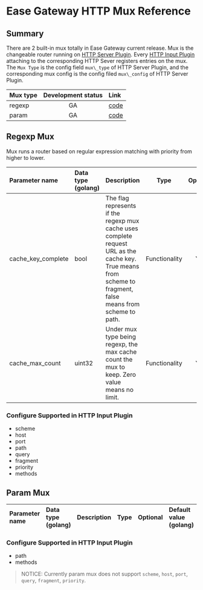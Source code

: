 Ease Gateway HTTP Mux Reference
===============================

## Summary

There are 2 built-in mux totally in Ease Gateway current release. Mux is the changeable router running on [HTTP Server Plugin](./plugin_ref.md#http-server-plugin). Every [HTTP Input Plugin](./plugin_ref.md#http-input-plugin) attaching to the corresponding HTTP Sever registers entries on the mux.
The `Mux Type` is the config field `mux\_type` of HTTP Server Plugin, and the corresponding mux config is the config filed `mux\_config` of HTTP Server Plugin.

| Mux type | Development status | Link |
|:--|:--:|:--|
| regexp | GA | [code](../src/plugins/http_re_mux.go) |
| param | GA | [code](../src/plugins/http_param_mux.go) |

## Regexp Mux
Mux runs a router based on regular expression matching with priority from higher to lower.

| Parameter name | Data type (golang) | Description | Type | Optional | Default value (golang) |
|:--|:--|:--|:--:|:--:|:--|
| cache\_key\_complete | bool | The flag represents if the regexp mux cache uses complete request URL as the cache key. True means from scheme to fragment, false means from scheme to path. | Functionality | Yes | false |
| cache\_max\_count | uint32 | Under mux type being regexp, the max cache count the mux to keep. Zero value means no limit. | Functionality | Yes | 1024 |

### Configure Supported in HTTP Input Plugin
- scheme
- host
- port
- path
- query
- fragment
- priority
- methods


## Param Mux

| Parameter name | Data type (golang) | Description | Type | Optional | Default value (golang) |
|:--|:--|:--|:--:|:--:|:--|

### Configure Supported in HTTP Input Plugin
- path
- methods

> NOTICE: Currently param mux does not support `scheme`, `host`, `port`, `query`, `fragment`, `priority`.
